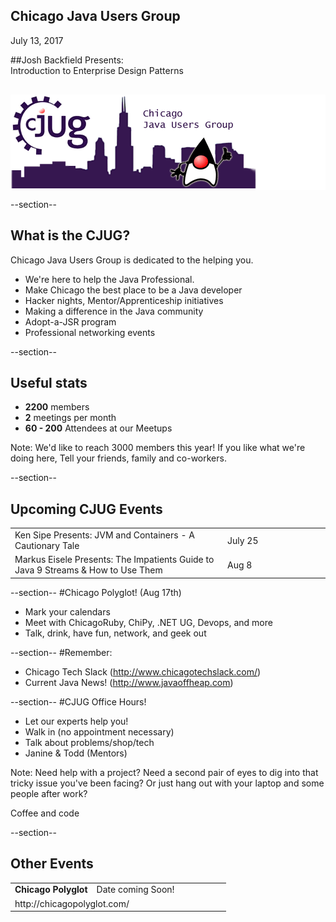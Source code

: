 ## Chicago Java Users Group

July 13, 2017

##Josh Backfield Presents:<br> Introduction to Enterprise Design Patterns


<div style="background-color: white; margin-top: 30px;">
	<img src="images/cjug.gif" style="border: none; box-shadow: none;"/>
</div>

--section--
## What is the CJUG?
Chicago Java Users Group is dedicated to the helping you.

* We're here to help the Java Professional.  
* Make Chicago the best place to be a Java developer
* Hacker nights, Mentor/Apprenticeship initiatives
* Making a difference in the Java community
* Adopt-a-JSR program
* Professional networking events

--section--

## Useful stats

* **2200** members
* **2** meetings per month
* **60 - 200** Attendees at our Meetups

Note:
We'd like to reach 3000 members this year! If you like what we're doing here,
Tell your friends, family and co-workers.

--section--

## Upcoming CJUG Events
<table class="upcoming-events"  width=800>
<tr>
  <td>Ken Sipe Presents: JVM and Containers - A Cautionary Tale
</td>
  <td width=150>July 25</td>
</tr>
<tr>
  <td>Markus Eisele Presents: The Impatients Guide to Java 9 Streams &amp; How to Use Them
</td>
  <td width=150>Aug 8</td>
</tr>


</table>

--section--
#Chicago Polyglot! (Aug 17th)
 * Mark your calendars
 * Meet with ChicagoRuby, ChiPy, .NET UG, Devops, and more
 * Talk, drink, have fun, network, and geek out

--section--
#Remember:
 * Chicago Tech Slack (http://www.chicagotechslack.com/)
 * Current Java News! (http://www.javaoffheap.com)



--section--
#CJUG Office Hours!
* Let our experts help you!
* Walk in (no appointment necessary)
* Talk about problems/shop/tech
* Janine &amp; Todd (Mentors)

Note:
Need help with a project? Need a second pair of eyes to dig into that
tricky issue you've been facing? Or just hang out with your laptop
and some people after work?

Coffee and code

--section--
## Other Events

<table class="upcoming-events" width=800>
<tr>
<td><b>Chicago Polyglot</b></td><td width=200>Date coming Soon!</td>
</tr>
<tr>
<td colspan="2">http://chicagopolyglot.com/</td>
</tr>
</table>

